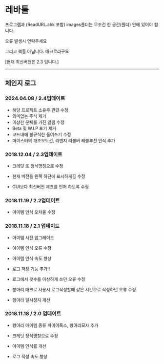 # 레바툴
프로그램과 (ReadURL.ahk 포함) images폴더는 무조건 한 공간(폴더) 안에 있어야 합니다.

오류 발생시 연락주세요

그리고 핵툴 아닙니다. 매크로라구요

[현재 최신버전은 2.3 입니다.]

---


## 체인지 로그
### 2024.04.08 / 2.4업데이트
- 해당 프로젝트 소유주 관련 수정
- 의미없는 주석 제거
- 이상한 문체를 가진 알림 수정
- Beta 및 W.I.P 표기 제거
- 코드내에 불규칙한 들여쓰기 수정
- 마이스터의 개조오토건, 리벤지 리볼버 레볼루션 인식 추가

### 2018.12.04 / 2.3업데이트

- 크레딧 또 정식명칭으로 수정

- 현재 버전을 왼쪽 하단에 표시하게끔 수정

- GUI보다 최신버전 체크를 먼저 하도록 수정

### 2018.11.19 / 2.2업데이트

- 아이템 인식 오차율 수정

### 2018.11.18 / 2.1 업데이트

- 아이템  사진 업그레이드

- 아이템 인식 오류 수정
- 아이템 인식 속도 향상

- 로그 저장 기능 추가!!

- 로그에서 갯수를 이상하게 쓰던 오류 수정

- 항아리 매크로 사용시 로그작성할때 같은 시간으로 작성하던 오류 수정

- 항아리 일시정지 개선

### 2018.11.18 / 2.0 업데이트

- 항아리 아이템 종류 파이어폭스, 항아리모자 추가

- 크레딧 정식명칭으로 수정

- 아이템 인식률 개선

- 로그 작성 속도 향상
